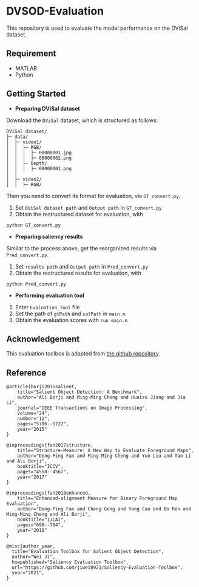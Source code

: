 # DVSOD-Evaluation
This repository is used to evaluate the model performance on the DViSal dataset.

## Requirement 
* MATLAB 
* Python

## Getting Started

+ **Preparing DViSal dataset**

Download the `DViSal` dataset, which is structured as follows:

```
DViSal_dataset/
├─ data/
│  ├─ video1/
│  │  ├─ RGB/
│  │  │  ├─ 00000001.jpg
│  │  │  ├─ 00000002.png
│  │  ├─ Depth/
│  │  │  ├─ 00000001.png
│  │
│  ├─ video2/
│  │  ├─ RGB/
```

Then you need to convert its format for evaluation, via `GT_convert.py`.
1. Set `DViSal dataset path` and `Output path` in `GT_convert.py`
2. Obtain the restructured dataset for evaluation, with
```
python GT_convert.py
```


+ **Preparing saliency results**

Similar to the process above, get the reorganized results via `Pred_convert.py`.
1. Set `results path` and `Output path` in `Pred_convert.py`
2. Obtain the restructured results for evaluation, with
```
python Pred_convert.py
```

+ **Performing evaluation tool**

1. Enter `Evaluation_Tool` file
2. Set the path of `gtPath` and `salPath` in `main.m`
3. Obtain the evaluation scores with `run main.m`


## Acknowledgement
This evaluation toolbox is adapted from [the github repository](https://github.com/jiwei0921/Saliency-Evaluation-Toolbox). 

## Reference
```
@article{borji2015salient,
	title="Salient Object Detection: A Benchmark",
	author="Ali Borji and Ming-Ming Cheng and Huaizu Jiang and Jia Li",
	journal="IEEE Transactions on Image Processing",
	volume="24",
	number="12",
	pages="5706--5722",
	year="2015"
}
```
```
@inproceedings{fan2017structure,
	title="Structure-Measure: A New Way to Evaluate Foreground Maps",
	author="Deng-Ping Fan and Ming-Ming Cheng and Yun Liu and Tao Li and Ali Borji",
	booktitle="ICCV",
	pages="4558--4567",
	year="2017"
}
```
```
@inproceedings{fan2018enhanced,
	title="Enhanced-alignment Measure for Binary Foreground Map Evaluation",
	author="Deng-Ping Fan and Cheng Gong and Yang Cao and Bo Ren and Ming-Ming Cheng and Ali Borji",
	booktitle="IJCAI",
	pages="698--704",
	year="2018"
}
```
```
@misc{author_year,
  title="Evaluation Toolbox for Salient Object Detection",
  author="Wei Ji",
  howpublished="Saliency Evaluation Toolbox",
  url="https://github.com/jiwei0921/Saliency-Evaluation-Toolbox",
  year="2021“,
}
```
